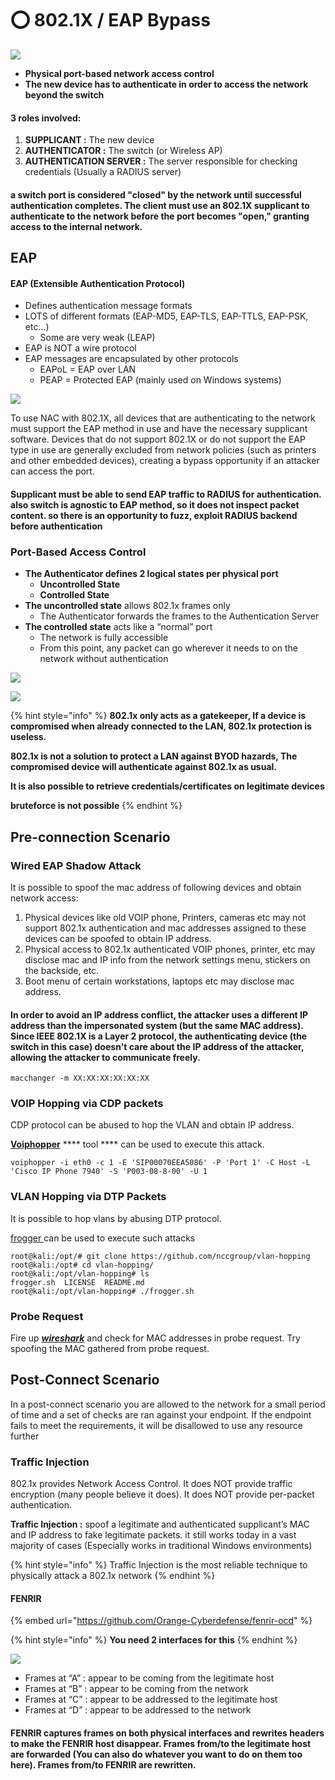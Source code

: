 # ⭕ 802.1X / EAP Bypass

![](<../../.gitbook/assets/image (289) (1) (1).png>)

* **Physical port-based network access control**
* **The new device has to authenticate in order to access the network beyond the switch**

#### 3 roles involved:

1. **SUPPLICANT :** The new device
2. **AUTHENTICATOR :** The switch (or Wireless AP)
3. **AUTHENTICATION SERVER :** The server responsible for checking credentials (Usually a RADIUS server)

#### a switch port is considered "closed" by the network until successful authentication completes. The client must use an 802.1X supplicant to authenticate to the network before the port becomes "open," granting access to the internal network.

## EAP

#### EAP (Extensible Authentication Protocol)

* Defines authentication message formats
* LOTS of different formats (EAP-MD5, EAP-TLS, EAP-TTLS, EAP-PSK, etc…)
  * Some are very weak (LEAP)
* EAP is NOT a wire protocol
* EAP messages are encapsulated by other protocols
  * EAPoL = EAP over LAN
  * PEAP = Protected EAP (mainly used on Windows systems)

![](<../../.gitbook/assets/image (292) (1) (1) (1) (1).png>)

To use NAC with 802.1X, all devices that are authenticating to the network must support the EAP method in use and have the necessary supplicant software. Devices that do not support 802.1X or do not support the EAP type in use are generally excluded from network policies (such as printers and other embedded devices), creating a bypass opportunity if an attacker can access the port.

#### Supplicant must be able to send EAP traffic to RADIUS for authentication. also switch is agnostic to EAP method, so it does not inspect packet content. so there is an opportunity to fuzz, exploit RADIUS backend before authentication

### Port-Based Access Control

* **The Authenticator defines 2 logical states per physical port**
  * **Uncontrolled State**
  * **Controlled State**
* **The uncontrolled state** allows 802.1x frames only
  * The Authenticator forwards the frames to the Authentication Server
* **The controlled state** acts like a “normal” port
  * The network is fully accessible
  * From this point, any packet can go wherever it needs to on the network without authentication

![](<../../.gitbook/assets/image (281) (1) (1) (1).png>)

![](<../../.gitbook/assets/image (283) (1) (1) (1).png>)

{% hint style="info" %}
**802.1x only acts as a gatekeeper, If a device is compromised when already connected to the LAN, 802.1x protection is useless.**

**802.1x is not a solution to protect a LAN against BYOD hazards, The compromised device will authenticate against 802.1x as usual.**

**It is also possible to retrieve credentials/certificates on legitimate devices**

**bruteforce is not possible**
{% endhint %}

## Pre-connection Scenario

### Wired EAP Shadow Attack

It is possible to spoof the mac address of following devices and obtain network access:

1. Physical devices like old VOIP phone, Printers, cameras etc may not support 802.1x authentication and mac addresses assigned to these devices can be spoofed to obtain IP address.
2. Physical access to 802.1x authenticated VOIP phones, printer, etc may disclose mac and IP info from the network settings menu, stickers on the backside, etc.
3. Boot menu of certain workstations, laptops etc may disclose mac address.

#### In order to avoid an IP address conflict, the attacker uses a different IP address than the impersonated system (but the same MAC address). Since IEEE 802.1X is a Layer 2 protocol, the authenticating device (the switch in this case) doesn't care about the IP address of the attacker, allowing the attacker to communicate freely.

```
macchanger -m XX:XX:XX:XX:XX:XX
```

### VOIP Hopping via CDP packets

CDP protocol can be abused to hop the VLAN and obtain IP address.

[**Voiphopper**](https://tools.kali.org/sniffingspoofing/voiphopper) \*\*\*\* tool \*\*\*\* can be used to execute this attack.

```
voiphopper -i eth0 -c 1 -E 'SIP00070EEA5086' -P 'Port 1' -C Host -L   'Cisco IP Phone 7940' -S 'P003-08-8-00' -U 1
```

### **VLAN Hopping via DTP Packets**

It is possible to hop vlans by abusing DTP protocol.

[frogger ](https://github.com/nccgroup/vlan-hopping)can be used to execute such attacks

```
root@kali:/opt/# git clone https://github.com/nccgroup/vlan-hopping
root@kali:/opt# cd vlan-hopping/
root@kali:/opt/vlan-hopping# ls
frogger.sh  LICENSE  README.md
root@kali:/opt/vlan-hopping# ./frogger.sh
```

### **Probe Request**

Fire up [_**wireshark**_](https://www.wireshark.org) and check for MAC addresses in probe request. Try spoofing the MAC gathered from probe request.

## Post-Connect Scenario

In a post-connect scenario you are allowed to the network for a small period of time and a set of checks are ran against your endpoint. If the endpoint fails to meet the requirements, it will be disallowed to use any resource further

### Traffic Injection

802.1x provides Network Access Control. It does NOT provide traffic encryption (many people believe it does). It does NOT provide per-packet authentication.

**Traffic Injection :** spoof a legitimate and authenticated supplicant’s MAC and IP address to fake legitimate packets. it still works today in a vast majority of cases (Especially works in traditional Windows environments)

{% hint style="info" %}
Traffic Injection is the most reliable technique to physically attack a 802.1x network
{% endhint %}

#### FENRIR

{% embed url="https://github.com/Orange-Cyberdefense/fenrir-ocd" %}

{% hint style="info" %}
**You need 2 interfaces for this**
{% endhint %}

![](<../../.gitbook/assets/image (298) (1) (1) (1) (1).png>)

* Frames at “A” : appear to be coming from the legitimate host
* Frames at “B” : appear to be coming from the network
* Frames at “C” : appear to be addressed to the legitimate host
* Frames at “D” : appear to be addressed to the network

#### FENRIR captures frames on both physical interfaces and rewrites headers to make the FENRIR host disappear. Frames from/to the legitimate host are forwarded (You can also do whatever you want to do on them too here). Frames from/to FENRIR are rewritten.
